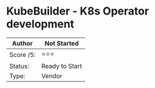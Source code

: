 # KubeBuilder - K8s Operator development

Author | Not Started
-------|---------
Score /5: | ⭐️⭐️⭐️
Status: | Ready to Start
Type: | Vendor